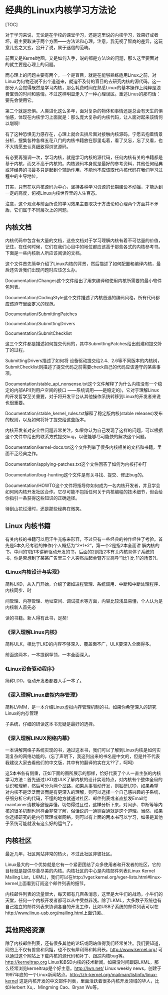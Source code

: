 # 经典的Linux内核学习方法论

[TOC]



对于学习来说，无论是在学校的课堂学习，还是这里说的内核学习，效果好或者坏，最主要取决于两个方面——方法论和心理。注意，我无视了智商的差异，这玩意儿玄之又玄，岔开了说，属于迷信的范畴。

前面又是Kernel地图，又是如何入手，说的都是方法论的问题，那么这里要面对的就主要是心理上的问题。

而心理上的问题主要有两个，一个是盲目，就是在能够熟练适用Linux之前，对Linux为何物还说不出个道道来，就迫不及待的盲目的去研究内核的源代码。这一部分人会觉得既然是学习内核，那么耗费时间在熟悉Linux的基本操作上纯粹是浪费宝贵的时间和感情。不过这样明显走入了一种心理误区。重述Linus的那句话：要先会使用它。

第二个就是恐惧。人类进化这么多年，面对复杂的物体和事情还是总会有天生的惧怕感，体现在内核学习上面就是：那么庞大复杂的内核代码，让人面对起来该情何以堪啊!

有了这种恐惧无力感存在，心理上就会去排斥面对接触内核源码，宁愿去抱着情景分析，搜集各种各样五花八门的内核书籍放在那里屯着，看了又忘，忘了又看，也不大情愿去认真细致得浏览源码。

有必要再强调一次，学习内核，就是学习内核的源代码，任何内核有关的书籍都是基于内核，而又不高于内核的。内核源码本身就是最好的参考资料，其他任何经典或非经典的书最多只是起到个辅助作用，不能也不应该取代内核代码在我们学习过程中的主导地位。

其实，只有在以内核源码为中心，坚持各种学习资源的长期建设不动摇，才能达到一定的高度，俯视Linux内核世界里的人生百态。

注意，这个观点与前面所说的学习效果主要取决于方法论和心理两个方面并不矛盾，它们属于不同层次上的问题。



## 内核文档

内核代码中包含有大量的文档，这些文档对于学习理解内核有着不可估量的价值，记住，在任何时候，它们在我们心目中的地位都应该高于那些各式的内核参考书。下面是一些内核新人所应该阅读的文档。

这个文件首先简单介绍了Linux内核的背景，然后描述了如何配置和编译内核，最后还告诉我们出现问题时应该怎么办。

Documentation/Changes这个文件给出了用来编译和使用内核所需要的最小软件包列表。

Documentation/CodingStyle这个文件描述了内核首选的编码风格，所有代码都应该遵守里面定义的规范。

Documentation/SubmittingPatches

Documentation/SubmittingDrivers

Documentation/SubmitChecklist



这三个文件都是描述如何提交代码的，其中SubmittingPatches给出创建和提交补丁的过程，

SubmittingDrivers描述了如何将 设备驱动提交给2.4、2.6等不同版本的内核树，SubmitChecklist则描述了提交代码之前需要check自己的代码应该遵守的某些事项。

Documentation/stable_api_nonsense.txt这个文件解释了为什么内核没有一个稳定的内部API(到用户空间的接口 ——系统调用——是稳定的)，它对于理解Linux的开发哲学至关重要，对于将开发平台从其他操作系统转移到Linux的开发者来说也很重要。

Documentation/stable_kernel_rules.txt解释了稳定版内核(stable releases)发布的规则，以及如何将补丁提交给这些版本。

内核开发者对安全性问题非常关注，如果你认为自己发现了这样的问题，可以根据这个文件中给出的联系方式提交bug，以便能够尽可能快的解决这个问题。

Documentation/kernel-docs.txt这个文件列举了很多内核相关的文档和书籍，里面不乏经典之作。

Documentation/applying-patches.txt这个文件回答了如何为内核打补叮

Documentation/bug-hunting这个文件是有关寻找、提交、修正bug的。

Documentation/HOWTO这个文件将指导你如何成为一名内核开发者，并且学会如何同内核开发社区合作。它尽可能不包括任何关于内核编程的技术细节，但会给你指引一条获得这些知识的正确途径。

待到山花烂漫时，还是那些经典在微笑。



## Linux 内核书籍

有关内核的书籍可以用汗牛充栋来形容，不过只有一些经典的神作经住了考验。首先是5本久经考验的神作(个人概括为“2+1+2”，第一个2是指2本全面讲 解内核的书，中间的1指1本讲解驱动开发的书，后面的2则指2本有关内核具体子系统的书，你是否想到了某某广告里三个人突然站起单臂齐举高呼“1比1 比 1”的场景?)。



### 《Linux内核设计与实现》

简称LKD，从入门开始，介绍了诸如进程管理、系统调用、中断和中断处理程序、内核同步、时

间管理、内存管理、地址空间、调试技术等方面，内容比较浅显易懂，个人认为是内核新人首先必

读的书籍。新人得有此书，足矣!



### 《深入理解Linux内核》

简称ULK，相比于LKD的内容不够深入、覆盖面不广，ULK要深入全面得多。

前面这两本，一本提纲挈领，一本全面深入。



### 《Linux设备驱动程序》

简称LDD，驱动开发者都要人手一本了。



### 《深入理解Linux虚拟内存管理》

简称LVMM，是一本介绍Linux虚拟内存管理机制的书。如果你希望深入的研究Linux的内存管理

子系统，仔细的研读这本书无疑是最好的选择。



### 《深入理解LINUX网络内幕》

一本讲解网络子系统实现的书，通过这本书，我们可以了解到Linux内核是如何实现复杂的网络功能的。(忘了声明下，我这列出来的书名是中文的，但是并不代表我建议大家去看他们的中文版，其中有的翻译的实在太??了，呵呵)

这5本书各有侧重，正如下面的图所展示的那样，恰好代表了个人一直主张的内核学习方法：首先通过LKD或ULK了解内核的设计实现特点，对内核有个整体全局的认识和理解，然后可分为两个岔路，如果从事驱动开发，则钻研LDD，如果希望对内核不是泛泛而谈而是有更深入的理解，则可以选择一个自己感兴趣的子系统，仔细分析它的代码，不懂的地方就通过社区、邮件列表或者直接发Email给maintainer请教等途径弄懂，切勿得过且过，这样分析下来，对同步、中断等等内核的很多机制也同样会非常了解，俗话说的一通则百通就是这个道理。当然，如果你选择研究的是内存管理或者网络，则可以有上面的两本书可以学习，如果是其他子系统可能就没有这么好的运气了。



## 内核社区

最近几年，社区网站非常的热火，不过此社区非彼社区。

Linux最大的一个优势就是它有一个紧密团结了众多使用者和开发者的社区，它的目标就是提供尽善尽美的内核。内核社区的中心是内核邮件列表(Linux Kernel Mailing List，LKML)，我们可以在http://vger.kernel.org/vger-lists.html#linux-kernel上面看到订阅这个邮件列表的细节。

内核邮件列表的流量很大，每天都有几百条消息，这里是大牛们的战场，小牛们的天堂，任何一个内核开发者都可以从中受益非浅。除了LKML，大多数子系统也有自己独立的邮件列表来协调各自的开发工作，比如USB子系统的邮件列表可以在http://www.linux-usb.org/mailing.html上面订阅。



## 其他网络资源

除了内核邮件列表，还有很多其他的论坛或网站值得我们经常关注。我们要知道，网络上不仅有兽兽和凤姐，也不仅有犀利哥和韩局长。http://www.kernel.org/ 可以通过这个网站上下载内核的源代码和补丁、跟踪内核bug等。http://kerneltrap.org Linux和BSD内核的技术新闻。如果没时间跟踪LKML，那么经常浏览kerneltrap是个好主意。http://lwn.net/ Linux weekly news，创建于1997年底的一个Linux新闻站点。http://zh-kernel.org/mailman/listinfo/linux-kernel 这是内核开发的中文邮件列表，里面活跃着很多内核开发领域的华人，比如Herbert Xu,、Mingming Cao、Bryan Wu等。